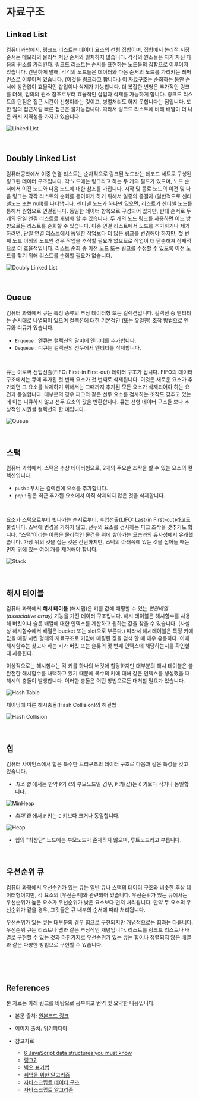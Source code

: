 # 자료구조

## Linked List

 컴퓨터과학에서, 링크드 리스트는 데이터 요소의 선형 집합이며, 집합에서 논리적 저장 순서는 메모리의 물리적 저장 순서와 일치하지 않습니다.
 각각의 원소들은 자기 자신 다음의 원소를 가리킨다. 링크드 리스트는 순서를 표현하는 노드들의 집합으로 이루어져 있습니다. 간단하게 말해, 각각의 노드들은 데이터와 다음 순서의 노드를 가리키는 레퍼런스로 이루어져 있습니다. (이것을 링크라고 합니다.) 
 이 자료구조는 순회하는 동안 순서에 상관없이 효율적인 삽입이나 삭제가 가능합니다. 더 복잡한 변형은 추가적인 링크를 더해, 임의의 원소 참조로부터 효율적인 삽입과 삭제를 가능하게 합니다.
 링크드 리스트의 단점은 접근 시간이 선형이라는 것이고, 병렬처리도 하지 못합니다는 점입니다. 또한 임의 접근처럼 빠른 접근은 불가능합니다. 따라서 링크드 리스트에 비해 배열이 더 나은 캐시 지역성을 가지고 있습니다.

 ![Linked List](https://upload.wikimedia.org/wikipedia/commons/6/6d/Singly-linked-list.svg)

<br/>

## Doubly Linked List

 컴퓨터공학에서 이중 연결 리스트는 순차적으로 링크된 노드라는 레코드 세트로 구성된 링크된 데이터 구조입니다. 
 각 노드에는 링크라고 하는 두 개의 필드가 있으며, 노드 순서에서 이전 노드와 다음 노드에 대한 참조를 가집니다. 
 시작 및 종료 노드의 이전 및 다음 링크는 각각 리스트의 순회를 용이하게 하기 위해서 일종의 종결자 (일반적으로 센티넬노드 또는 null)를 나타냅니다. 
 센티넬 노드가 하나만 있으면, 리스트가 센티넬 노드를 통해서 원형으로 연결됩니다. 
 동일한 데이터 항목으로 구성되어 있지만, 반대 순서로 두 개의 단일 연결 리스트로 개념화 할 수 있습니다.
 두 개의 노드 링크를 사용하면 어느 방향으로든 리스트를 순회할 수 있습니다. 
 이중 연결 리스트에서 노드를 추가하거나 제거하려면, 단일 연결 리스트에서 동일한 작업보다 더 많은 링크를 변경해야 하지만, 첫 번째 노드 이외의 노드인 경우 작업을 추적할 필요가 없으므로 작업이 더 단순해져 잠재적으로 더 효율적입니다. 리스트 순회 중 이전 노드 또는 링크를 수정할 수 있도록 이전 노드를 찾기 위해 리스트를 순회할 필요가 없습니다.

![Doubly Linked List](https://upload.wikimedia.org/wikipedia/commons/5/5e/Doubly-linked-list.svg)

<br/>

## Queue

 컴퓨터 과학에서 큐는 특정 종류의 추상 데이터형 또는 컬렉션입니다.
 컬렉션 중 엔티티는 순서대로 나열되어 있으며 컬렉션에 대한 기본적인 (또는 유일한) 조작 방법으로 엔큐와 디큐가 있습니다.
   - `Enqueue` : 엔큐는 컬렉션의 말미에 엔티티를 추가합니다.
   - `Dequeue` : 디큐는 컬렉션의 선두에서 엔티티를 삭제합니다.

 <br/>  

 큐는 이로써 선입선출(FIFO: First-in First-out) 데이터 구조가 됩니다. FIFO의 데이터 구조에서는 큐에 추가된 첫 번째 요소가 첫 번째로 삭제됩니다. 이것은 새로운 요소가 추가되면 그 요소를 삭제하기 위해서는 그때까지 추가된 모든 요소가 삭제되어야 하는 요건과 동일합니다. 대부분의 경우 피크와 같은 선두 요소를 검사하는 조작도 갖추고 있는데 이는 디큐하지 않고 선두 요소의 값을 반환합니다. 
 큐는 선형 데이터 구조들 보다 추상적인 시퀀셜 컬렉션의 한 예입니다.

![Queue](https://upload.wikimedia.org/wikipedia/commons/5/52/Data_Queue.svg)

<br/>

## 스택

 컴퓨터 과학에서, 스택은 추상 데이터형으로, 2개의 주요한 조작을 할 수 있는 요소의 컬렉션입니다.
   - `push` : 푸시는 컬렉션에 요소를 추가합니다.
   - `pop` : 팝은 최근 추가된 요소에서 아직 삭제되지 않은 것을 삭제합니다.
    
 <br/>

 요소가 스택으로부터 빗나가는 순서로부터, 후입선출(LIFO: Last-in First-out)라고도 불립니다.
 스택에 변경을 가하지 않고, 선두의 요소를 검사하는 피크 조작을 갖추기도 합니다.
 "스택"이라는 이름은 물리적인 물건을 위에 쌓아가는 모습과의 유사성에서 유래했습니다.
 가장 위의 것을 집는 것은 간단하지만, 스택의 아래쪽에 있는 것을 집어들 때는 먼저 위에 있는 여러 개를 제거해야 합니다.

![Stack](https://upload.wikimedia.org/wikipedia/commons/b/b4/Lifo_stack.png)

<br/>

## 해시 테이블

컴퓨터 과학에서 **해시 테이블** (해시맵)은 키를 값에 매핑할 수 있는 *연관배열(associative array)* 기능을 가진 데이터 구조입니다. 해시 테이블은 해시함수를 사용해 버킷이나 슬롯 배열에 대한 인덱스를 계산하고 원하는 값을 찾을 수 있습니다. (사실상 해시함수에서 배열은 bucket 또는 slot으로 부른다.)
따라서 해시테이블은 특정 키에 값을 매핑 시킨 형태의 자료구조로 키값에 매핑된 값을 검색 할 때 매우 유용하다. 이때 해시함수는 찾고자 하는 키가 버킷 또는 슬롯의 몇 번째 인덱스에 해당하는지를 확인할 때 사용힌다.

이상적으로는 해시함수는 각 키를 하나의 버킷에 할당하지만 대부분의 해시 테이블은 불완전한 해시함수를 채택하고 있기 때문에 복수의 키에 대해 같은 인덱스를 생성했을 때 해시의 충돌이 발생합니다. 이러한 충돌은 어떤 방법으로든 대처할 필요가 있습니다.

![Hash Table](https://upload.wikimedia.org/wikipedia/commons/7/7d/Hash_table_3_1_1_0_1_0_0_SP.svg)

체이닝에 따른 해시충돌(Hash Collision)의 해결법

![Hash Collision](https://upload.wikimedia.org/wikipedia/commons/d/d0/Hash_table_5_0_1_1_1_1_1_LL.svg)

<br/>

## 힙

컴퓨터 사이언스에서 힙은 특수한 트리구조의 데이터 구조로 다음과 같은 특성을 갖고 있습니다.

 - *최소 힙* 에서는 만약 `P`가 `C`의 부모노드일 경우, `P` 키(값)는 `C` 키보다 작거나 동일합니다.

![MinHeap](https://upload.wikimedia.org/wikipedia/commons/6/69/Min-heap.png)

 - *최대 힙* 에서 `P` 키는 `C` 키보다 크거나 동일합니다.

![Heap](https://upload.wikimedia.org/wikipedia/commons/3/38/Max-Heap.svg)

 - 힙의 "최상단" 노드에는 부모노드가 존재하지 않으며, 루트노드라고 부릅니다.

<br/>

## 우선순위 큐
 
컴퓨터 과학에서 우선순위가 있는 큐는 일반 큐나 스택의 데이터 구조와 비슷한 추상 데이터형이지만, 각 요소의 [우선순위]와 관련되어 있습니다. 우선순위가 있는 큐에서는 우선순위가 높은 요소가 우선순위가 낮은 요소보다 먼저 처리됩니다. 만약 두 요소의 우선순위가 같을 경우, 그것들은 큐 내부의 순서에 따라 처리됩니다.

우선순위가 있는 큐는 대부분의 경우 힙으로 구현되지만 개념적으로는 힙과는 다릅니다. 우선순위 큐는 리스트나 맵과 같은 추상적인 개념입니다. 리스트를 링크드 리스트나 배열로 구현할 수 있는 것과 마찬가지로 우선순위가 있는 큐는 힙이나 정렬되지 않은 배열과 같은 다양한 방법으로 구현할 수 있습니다.

<!-- <br/>

## 트라이

<br/>

## 트리 -->


<br/>
<br/>
<br/>


## References

본 자료는 아래 링크를 바탕으로 공부하고 번역 및 요약한 내용입니다.

- 본문 출처: [원본코드 링크](https://github.com/trekhleb/javascript-algorithms/blob/master/src/data-structures/linked-list/README.ko-KR.md)

- 이미지 출처: 위키피디아

- 참고자료
   - [6 JavaScript data structures you must know](https://www.educative.io/blog/javascript-data-structures#array)
   - [링크2](https://ipex.tistory.com/entry/algorithms-%EC%9E%90%EB%B0%94%EC%8A%A4%ED%81%AC%EB%A6%BD%ED%8A%B8-%EC%95%8C%EA%B3%A0%EB%A6%AC%EC%A6%98-%EA%B0%9C%EC%9A%94-algorithms-in-JavaScript-OverView)
   - [빅오 표기법](https://aidanbae.github.io/code/algorithm/bigo/)
   - [취업을 위한 알고리즘](https://qkqhxla1.tistory.com/990)
   - [자바스크립트 데이터 구조](https://soldonii.tistory.com/category/Javascript%20%EA%B3%B5%EB%B6%80/Data%20Structure%20+%20Algorithms%28-%29?page=3)
   - [자바스크립트 알고리즘](https://soldonii.tistory.com/category/Javascript%20%EA%B3%B5%EB%B6%80/%EC%95%8C%EA%B3%A0%EB%A6%AC%EC%A6%98%20%ED%92%80%EC%9D%B4?page=2)